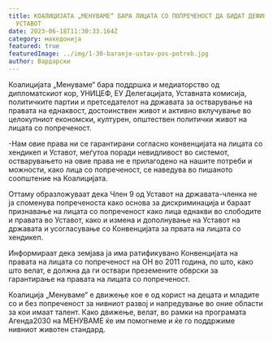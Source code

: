 ```yaml
---
title: КОАЛИЦИЈАТА „МЕНУВАМЕ“ БАРА ЛИЦАТА СО ПОПРЕЧЕНОСТ ДА БИДАТ ДЕФИНИРАНИ ВО
  УСТАВОТ
date: 2023-06-18T11:30:33.164Z
category: македонија
featured: true
featuredImage: ../img/1-30-baranje-ustav-pos-potreb.jpg
author: Вардарски
---
```

<!--StartFragment-->

Коалицијата „Менуваме“ бара поддршка и медиаторство од дипломатскиот кор, УНИЦЕФ, ЕУ Делегацијата, Уставната комисија, политичките партии и претседателот на државата за остварување на правата на еднаквост, достоинствен живот и активно вклучување во целокупниот економски, културен, општествен политички живот на лицата со попреченост.

\-Нам овие права ни се гарантирани согласно конвенцијата на лицата со хендикеп и Уставот, меѓутоа поради невидливост во системот, остварувањето на овие права не е прилагодено на нашите потреби и можности, како лица со попреченост, се наведува во пишаното соопштение на Коалицијата.

Оттаму образложуваат дека Член 9 од Уставот на државата-членка не ја споменува попреченоста како основа за дискриминација и бараат признавање на лицата со попреченост како лица еднакви во слободите и правата во Уставот, како и измена и дополнување на Уставот на државата и усогласување со Конвенцијата за првата на лицата со хендикеп.

Информираат дека земјава ја има ратификувано Конвенцијата на правата на лицата со попреченост на ОН во 2011 година, по што, како што велат, е должна да ги оствари преземените обврски за гарантирање на правата на лицата со попреченост.

Коалиција „Менуваме“ е движење кое е од корист на децата и младите со и без попреченост за нивниот развој и напредување во оние области за кои имаат талент. Како движење, велат, во рамки на програмата Агенда2030 на МЕНУВАМЕ ќе им помогнеме и ќе гo поддржиме нивниот животен стандард.

<!--EndFragment-->